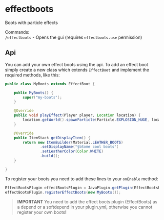 # effectboots
Boots with particle effects

Commands:\
`/effectboots` - Opens the gui (requires `effectboots.use` permission)

## Api
You can add your own effect boots using the api. To add an effect boot simply create a new class which extends `EffectBoot` and implement the required methods, like this:
```java
public class MyBoots extends EffectBoot {

    public MyBoots() {
        super("my-boots");
    }

    @Override
    public void playEffect(Player player, Location location) {
        location.getWorld().spawnParticle(Particle.EXPLOSION_HUGE, location, 1, 0, 0, 0);
    }

    @Override
    public ItemStack getDisplayItem() {
        return new ItemBuilder(Material.LEATHER_BOOTS)
                .setDisplayName("§bSome cool boots")
                .setLeatherColor(Color.WHITE)
                .build();
    }

}
```

To register your boots you need to add these lines to your `onEnable` method:
```java
EffectBootsPlugin effectBootsPlugin = JavaPlugin.getPlugin(EffectBootsPlugin.class);
effectBootsPlugin.registerEffectBoots(new MyBoots());
```

> **IMPORTANT**
> You need to add the effect boots plugin (EffectBoots) as a depend or a softdepend in your plugin.yml, otherwise you cannot register your own boots!
